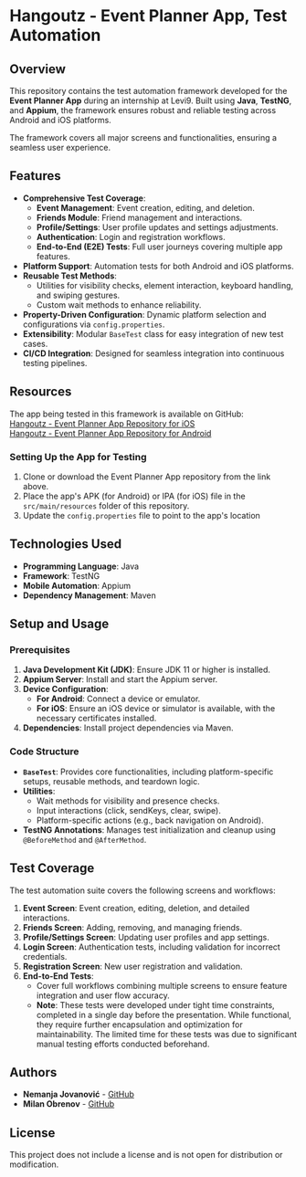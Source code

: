 # Hangoutz - Event Planner App, Test Automation

## Overview

This repository contains the test automation framework developed for the **Event Planner App** during an internship at Levi9. Built using **Java**, **TestNG**, and **Appium**, the framework ensures robust and reliable testing across Android and iOS platforms.

The framework covers all major screens and functionalities, ensuring a seamless user experience.

## Features

- **Comprehensive Test Coverage**:
  - **Event Management**: Event creation, editing, and deletion.
  - **Friends Module**: Friend management and interactions.
  - **Profile/Settings**: User profile updates and settings adjustments.
  - **Authentication**: Login and registration workflows.
  - **End-to-End (E2E) Tests**: Full user journeys covering multiple app features.
- **Platform Support**: Automation tests for both Android and iOS platforms.
- **Reusable Test Methods**:
  - Utilities for visibility checks, element interaction, keyboard handling, and swiping gestures.
  - Custom wait methods to enhance reliability.
- **Property-Driven Configuration**: Dynamic platform selection and configurations via `config.properties`.
- **Extensibility**: Modular `BaseTest` class for easy integration of new test cases.
- **CI/CD Integration**: Designed for seamless integration into continuous testing pipelines.

## Resources

The app being tested in this framework is available on GitHub:  
[Hangoutz - Event Planner App Repository for iOS](https://github.com/vanjamihajlovic/Hangoutz-iOS)  
[Hangoutz - Event Planner App Repository for Android](https://github.com/mrsicsasa/Hangoutz) 

### Setting Up the App for Testing

1. Clone or download the Event Planner App repository from the link above.
2. Place the app's APK (for Android) or IPA (for iOS) file in the `src/main/resources` folder of this repository.
3. Update the `config.properties` file to point to the app's location

## Technologies Used

- **Programming Language**: Java  
- **Framework**: TestNG  
- **Mobile Automation**: Appium  
- **Dependency Management**: Maven  

## Setup and Usage

### Prerequisites

1. **Java Development Kit (JDK)**: Ensure JDK 11 or higher is installed.  
2. **Appium Server**: Install and start the Appium server.  
3. **Device Configuration**:  
   - **For Android**: Connect a device or emulator.  
   - **For iOS**: Ensure an iOS device or simulator is available, with the necessary certificates installed.  
4. **Dependencies**: Install project dependencies via Maven.

### Code Structure

- **`BaseTest`**: Provides core functionalities, including platform-specific setups, reusable methods, and teardown logic.  
- **Utilities**:  
  - Wait methods for visibility and presence checks.  
  - Input interactions (click, sendKeys, clear, swipe).  
  - Platform-specific actions (e.g., back navigation on Android).  
- **TestNG Annotations**: Manages test initialization and cleanup using `@BeforeMethod` and `@AfterMethod`.

## Test Coverage

The test automation suite covers the following screens and workflows:

1. **Event Screen**: Event creation, editing, deletion, and detailed interactions.  
2. **Friends Screen**: Adding, removing, and managing friends.  
3. **Profile/Settings Screen**: Updating user profiles and app settings.  
4. **Login Screen**: Authentication tests, including validation for incorrect credentials.  
5. **Registration Screen**: New user registration and validation.  
6. **End-to-End Tests**:  
   - Cover full workflows combining multiple screens to ensure feature integration and user flow accuracy.  
   - **Note**: These tests were developed under tight time constraints, completed in a single day before the presentation. While functional, they require further encapsulation and optimization for maintainability. The limited time for these tests was due to significant manual testing efforts conducted beforehand.  

## Authors

- **Nemanja Jovanović** - [GitHub](https://github.com/nemanjagit)
- **Milan Obrenov** - [GitHub](https://github.com/MilanObrenov)

## License

This project does not include a license and is not open for distribution or modification.
